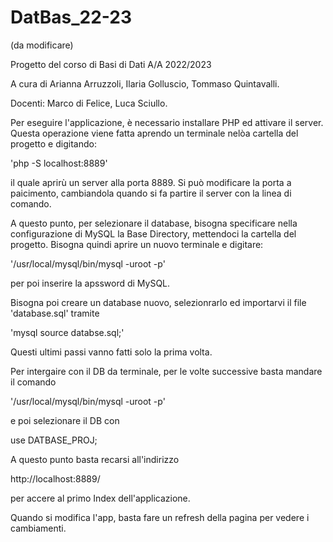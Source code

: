 # DatBas_22-23

(da modificare)

Progetto del corso di Basi di Dati A/A 2022/2023

A cura di Arianna Arruzzoli, Ilaria Golluscio, Tommaso Quintavalli.

Docenti: Marco di Felice, Luca Sciullo.

Per eseguire l'applicazione, è necessario installare PHP ed attivare il server. Questa operazione
viene fatta aprendo un terminale nelòa cartella del progetto e digitando:

'php -S localhost:8889'

il quale aprirù un server alla porta 8889. Si può modificare la porta a paicimento, cambiandola quando si fa partire il server con la linea di comando.

A questo punto, per selezionare il database, bisogna specificare nella configurazione di MySQL
la Base Directory, mettendoci la cartella del progetto.
Bisogna quindi aprire un nuovo terminale e digitare:

'/usr/local/mysql/bin/mysql -uroot -p'

per poi inserire la apssword di MySQL.

Bisogna poi creare un database nuovo, selezionrarlo ed importarvi il file 'database.sql' tramite 

'mysql source databse.sql;'

Questi ultimi passi vanno fatti solo la prima volta.

Per intergaire con il DB da terminale, per le volte successive basta
mandare il comando

'/usr/local/mysql/bin/mysql -uroot -p'

e poi selezionare il DB con

use DATBASE_PROJ;

A questo punto basta recarsi all'indirizzo

http://localhost:8889/

per accere al primo Index dell'applicazione.

Quando si modifica l'app, basta fare un refresh della pagina per vedere i cambiamenti.

